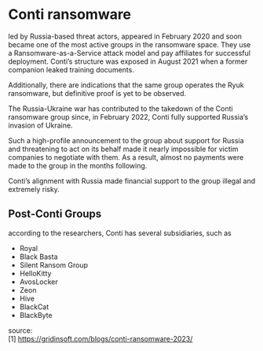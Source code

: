 # Conti ransomware

led by Russia-based threat actors, appeared in February 2020 and soon became one of the most active groups in the ransomware space. They use a Ransomware-as-a-Service attack model and pay affiliates for successful deployment. 
Conti’s structure was exposed in August 2021 when a former companion leaked training documents.

Additionally, there are indications that the same group operates the Ryuk ransomware, but definitive proof is yet to be observed. 


The Russia-Ukraine war has contributed to the takedown of the Conti ransomware group since, in February 2022, Conti fully supported Russia’s invasion of Ukraine.

Such a high-profile announcement to the group about support for Russia and threatening to act on its behalf made it nearly impossible for victim companies to negotiate with them. As a result, almost no payments were made to the group in the months following. 

Conti’s alignment with Russia made financial support to the group illegal and extremely risky. 

## Post-Conti Groups
according to the researchers, Conti has several subsidiaries, such as 
- Royal 
- Black Basta 
- Silent Ransom Group 
- HelloKitty 
- AvosLocker 
- Zeon 
- Hive 
- BlackCat 
- BlackByte

source:  
[1] https://gridinsoft.com/blogs/conti-ransomware-2023/
